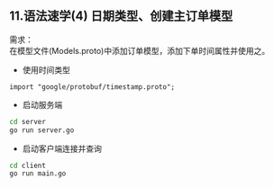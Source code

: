 ## 11.语法速学(4) 日期类型、创建主订单模型


需求：  
 在模型文件(Models.proto)中添加订单模型，添加下单时间属性并使用之。

* 使用时间类型
```shell script
import "google/protobuf/timestamp.proto";
```

* 启动服务端
```bash
cd server
go run server.go
```
* 启动客户端连接并查询
```bash
cd client
go run main.go
```